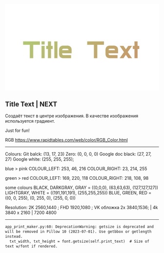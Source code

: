 ![](data/readme_title_text.png)

## Title Text | NEXT

Создаёт текст в центре изображения. В качестве изображения используется градиент.

Just for fun!

RGB https://www.rapidtables.com/web/color/RGB_Color.html

---

Colours: Git balck: (13, 17, 23) Zero: (0, 0, 0, 0) Google doc black: (27, 27, 27) Google white: (255, 255, 255); 

blue > pink
COLOUR_LEFT: 253, 46, 216
COLOUR_RIGHT: 23, 214, 255

green > red
COLOUR_LEFT: 169, 220, 118
COLOUR_RIGHT: 218, 108, 98

some colours
BLACK, DARKGRAY, GRAY = ((0,0,0), (63,63,63), (127,127,127))
LIGHTGRAY, WHITE = ((191,191,191), (255,255,255))
BLUE, GREEN, RED = ((0, 0, 255), (0, 255, 0), (255, 0, 0))

Resolution: 2K 2560,1440 ; FHD 1920,1080 ; VK обложка 2х 3840,1536; | 4k 3840 x 2160 | 7200 4800


---

```
app_print_maker.py:60: DeprecationWarning: getsize is deprecated and will be removed in Pillow 10 (2023-07-01). Use getbbox or getlength instead.
  txt_width, txt_height = font.getsize(self.print_text)  # Size of text w/font if rendered.
```